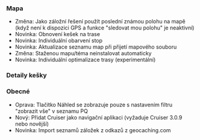 ### Mapa
- Změna: Jako záložní řešení použít poslední známou polohu na mapě (když není k dispozici GPS a funkce "sledovat mou polohu" je neaktivní)
- Novinka: Obnovení kešek na trase
- Novinka: Individuální obarvení stop
- Novinka: Aktualizace seznamu map při přijetí mapového souboru
- Změna: Staženou mapu/téma neinstalovat automaticky
- Novinka: Individuální optimalizace trasy (experimentální)

### Detaily kešky

### Obecné
- Oprava: Tlačítko Náhled se zobrazuje pouze s nastavením filtru "zobrazit vše" v seznamu PQ
- Nový: Přidat Cruiser jako navigační aplikaci (vyžaduje Cruiser 3.0.9 nebo novější)
- Novinka: Import seznamů záložek z odkazů z geocaching.com
